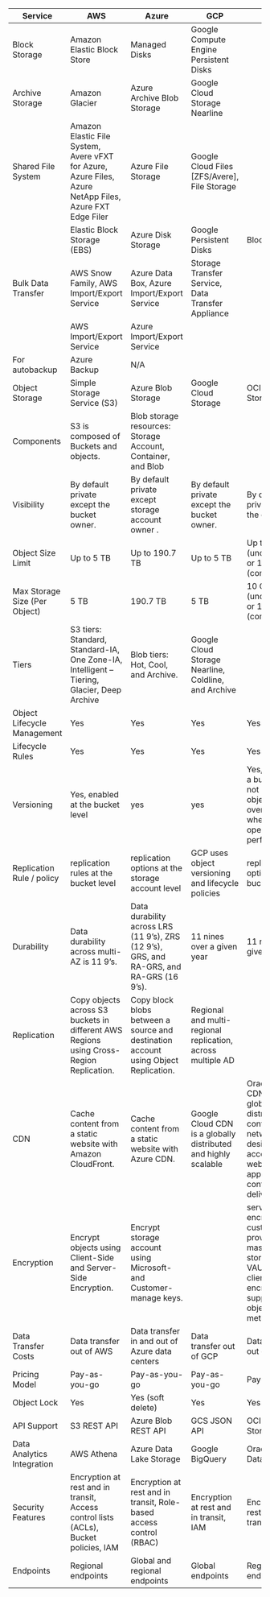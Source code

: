 | Service                 | AWS                                     | Azure                                          | GCP                                         | OCI                     |
| ----------------------- | --------------------------------------- | ----------------------------------------------- | ------------------------------------------- | ----------------------- |
| Block Storage           | Amazon Elastic Block Store               | Managed Disks                                   | Google Compute Engine Persistent Disks     |                         |
| Archive Storage         | Amazon Glacier                           | Azure Archive Blob Storage                     | Google Cloud Storage Nearline               |                         |
| Shared File System      | Amazon Elastic File System, Avere vFXT for Azure, Azure Files, Azure NetApp Files, Azure FXT Edge Filer | Azure File Storage                  | Google Cloud Files [ZFS/Avere], File Storage |                         |
|                         | Elastic Block Storage (EBS)              | Azure Disk Storage                              | Google Persistent Disks                     | Block volume             |
| Bulk Data Transfer      | AWS Snow Family, AWS Import/Export Service | Azure Data Box, Azure Import/Export Service     | Storage Transfer Service, Data Transfer Appliance |                         |
|                         | AWS Import/Export Service                | Azure Import/Export Service                     |                                               |                         |
| For autobackup         | Azure Backup                            | N/A                                           |                                               |                         |
| Object Storage          | Simple Storage Service (S3)              | Azure Blob Storage                              | Google Cloud Storage                        | OCI Object Storage      |
| Components              | S3 is composed of Buckets and objects.   | Blob storage resources: Storage Account, Container, and Blob |                                               |                         |
| Visibility              | By default private except the bucket owner. | By default private except storage account owner . | By default private except the bucket owner. | By default private except the owner. |
| Object Size Limit       | Up to 5 TB                               | Up to 190.7 TB                                  | Up to 5 TB                                  | Up to 10 GB (uncompressed) or 10 TB (compressed) |
| Max Storage Size (Per Object) | 5 TB                          | 190.7 TB                                       | 5 TB                                      | 10 GB (uncompressed) or 10 TB (compressed) |
| Tiers                   | S3 tiers: Standard, Standard-IA, One Zone-IA, Intelligent – Tiering, Glacier, Deep Archive | Blob tiers: Hot, Cool, and Archive.            | Google Cloud Storage Nearline, Coldline, and Archive |                         |
| Object Lifecycle Management | Yes                                | Yes                                             | Yes                                        | Yes                     |
| Lifecycle Rules         | Yes                                   | Yes                                             | Yes                                        | Yes                     |
| Versioning              | Yes, enabled at the bucket level        | yes                                             | yes                                        | Yes, enabled on a bucket, data is not lost when an object is overwritten or when a a delete operation is performed. |
| Replication Rule / policy | replication rules at the bucket level  | replication options at the storage account level | GCP uses object versioning and lifecycle policies | replication options at the bucket level |
| Durability              | Data durability across multi-AZ is 11 9’s. | Data durability across LRS (11 9’s), ZRS (12 9’s), GRS, and RA-GRS, and RA-GRS (16 9’s). | 11 nines over a given year | 11 nines over a given year |
| Replication             | Copy objects across S3 buckets in different AWS Regions using Cross-Region Replication. | Copy block blobs between a source and destination account using Object Replication. | Regional and multi-regional replication, across multiple AD |                         |
| CDN                     | Cache content from a static website with Amazon CloudFront. | Cache content from a static website with Azure CDN. | Google Cloud CDN is a globally distributed and highly scalable | Oracle Cloud CDN is a globally distributed content delivery network designed for accelerating web applications and content delivery. |
| Encryption               | Encrypt objects using Client-Side and Server-Side Encryption. | Encrypt storage account using Microsoft- and Customer-manage keys. | | server side encryption with customer provider key or master key stored on VAULT, also client side encryption is supported at the object and metadata level |
| Data Transfer Costs     | Data transfer out of AWS                  | Data transfer in and out of Azure data centers | Data transfer out of GCP                    | Data transfer out of OCI |
| Pricing Model           | Pay-as-you-go                            | Pay-as-you-go                                   | Pay-as-you-go                               | Pay-as-you-go           |
| Object Lock             | Yes                                     | Yes (soft delete)                              | Yes                                         | Yes                     |
| API Support             | S3 REST API                              | Azure Blob REST API                            | GCS JSON API                                | OCI Object Storage API   |
| Data Analytics Integration | AWS Athena                           | Azure Data Lake Storage                        | Google BigQuery                             | Oracle Cloud Data Analytics |
| Security Features       | Encryption at rest and in transit, Access control lists (ACLs), Bucket policies, IAM | Encryption at rest and in transit, Role-based access control (RBAC) | Encryption at rest and in transit, IAM | Encryption at rest and in transit, IAM |
| Endpoints               | Regional endpoints                       | Global and regional endpoints                   | Global endpoints                            | Regional endpoints        |

